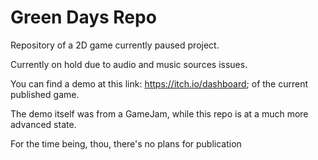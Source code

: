 # Green Days Repo
Repository of a 2D game currently paused project.

Currently on hold due to audio and music sources issues.

You can find a demo at this link: https://itch.io/dashboard; of the current published game.

The demo itself was from a GameJam, while this repo is at a much more advanced state. 

For the time being, thou, there's no plans for publication
